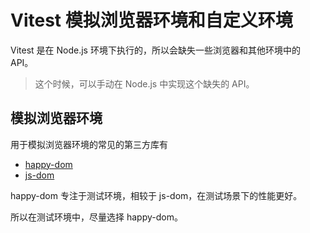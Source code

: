 # Vitest 模拟浏览器环境和自定义环境

Vitest 是在 Node.js 环境下执行的，所以会缺失一些浏览器和其他环境中的 API。

> 这个时候，可以手动在 Node.js 中实现这个缺失的 API。

## 模拟浏览器环境

用于模拟浏览器环境的常见的第三方库有

- [happy-dom](https://www.npmjs.com/package/happy-dom)
- [js-dom](https://www.npmjs.com/package/js-dom)

happy-dom 专注于测试环境，相较于 js-dom，在测试场景下的性能更好。

所以在测试环境中，尽量选择 happy-dom。
